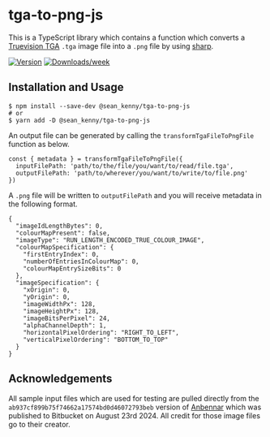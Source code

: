 # tga-to-png-js

This is a TypeScript library which contains a function which converts a [Truevision TGA](https://en.wikipedia.org/wiki/Truevision_TGA) `.tga` image file into a `.png` file by using [sharp](https://sharp.pixelplumbing.com/).

[![Version](https://img.shields.io/npm/v/@sean_kenny/tga-to-png-js.svg)](https://www.npmjs.com/package/@sean_kenny/tga-to-png-js)
[![Downloads/week](https://img.shields.io/npm/dw/@sean_kenny/tga-to-png-js.svg)](https://www.npmjs.com/package/@sean_kenny/tga-to-png-js)

## Installation and Usage

```
$ npm install --save-dev @sean_kenny/tga-to-png-js
# or
$ yarn add -D @sean_kenny/tga-to-png-js
```

An output file can be generated by calling the `transformTgaFileToPngFile` function as below.
```
const { metadata } = transformTgaFileToPngFile({
  inputFilePath: 'path/to/the/file/you/want/to/read/file.tga',
  outputFilePath: 'path/to/wherever/you/want/to/write/to/file.png'
})
```
A `.png` file will be written to `outputFilePath` and you will receive metadata in the following format.
```
{
  "imageIdLengthBytes": 0,
  "colourMapPresent": false,
  "imageType": "RUN_LENGTH_ENCODED_TRUE_COLOUR_IMAGE",
  "colourMapSpecification": {
    "firstEntryIndex": 0,
    "numberOfEntriesInColourMap": 0,
    "colourMapEntrySizeBits": 0
  },
  "imageSpecification": {
    "xOrigin": 0,
    "yOrigin": 0,
    "imageWidthPx": 128,
    "imageHeightPx": 128,
    "imageBitsPerPixel": 24,
    "alphaChannelDepth": 1,
    "horizontalPixelOrdering": "RIGHT_TO_LEFT",
    "verticalPixelOrdering": "BOTTOM_TO_TOP"
  }
}
```

## Acknowledgements

All sample input files which are used for testing are pulled directly from the `ab937cf899b75f74662a17574bd0d46072793beb` version of [Anbennar](https://bitbucket.org/JayBean/anbennar-eu4-fork-public-build) which was published to Bitbucket on August 23rd 2024. All credit for those image files go to their creator.
